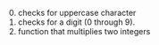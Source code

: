 0. checks for uppercase character
1. checks for a digit (0 through 9).
2. function that multiplies two integers
